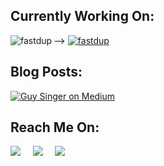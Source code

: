 ## Currently Working On:
<a href="https://github.com/visual-layer/fastdup">
  <img align="left" src="https://github-readme-stats.vercel.app/api/pin/?username=visual-layer&repo=fastdup&show_icons=true&line_height=27&title_color=6aa6f8&text_color=8a919a&icon_color=6aa6f8&bg_color=22272e" alt="fastdup" />
</a>

--> [![fastdup](https://svg.bookmark.style/api?url=https://github.com/visual-layer/fastdup&mode=dark&style=horizontal)](https://github.com/visual-layer/fastdup)

## Blog Posts:
[![Guy Singer on Medium](https://github-readme-medium.vercel.app/?username=guysinger)](https://medium.com/@guysinger)


## Reach Me On:
<p align="left">
  <a target="_blank"href="https://www.linkedin.com/in/guysinger/"><img src="https://img.shields.io/badge/linkedin-%230077B5.svg?&style=for-the-badge&logo=linkedin&logoColor=white" /></a>&nbsp;&nbsp;&nbsp;&nbsp;
  <a target="_blank"href="https://twitter.com/guy_S25"><img src="https://img.shields.io/badge/twitter-%231DA1F2.svg?&style=for-the-badge&logo=twitter&logoColor=white" /></a>&nbsp;&nbsp;&nbsp;&nbsp;
  <a target="_blank"href="https://medium.com/@guysinger"><img src="https://img.shields.io/badge/Medium%20-%231572B6.svg?&style=for-the-badge&logo=medium&logoColor=white" /></a>&nbsp;&nbsp;&nbsp;&nbsp;

</p>
